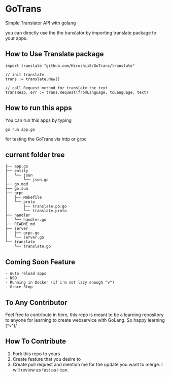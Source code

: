 # GoTrans

Simple Translator API with golang

you can directly use the the translator by importing translate package to your apps.

## How to Use Translate package

```
import translate "github.com/Hiroshii8/GoTrans/translate"

// init translate
trans := translate.New()

// call Request method for translate the text
transResp, err := trans.Request(fromLanguage, toLanguage, text)
```

## How to run this apps

You can run this apps by typing

``
go run app.go
``

for testing the GoTrans via http or grpc

## current folder tree

```
├── app.go
├── entity
│   └── json
│       └── json.go
├── go.mod
├── go.sum
├── grpc
│   ├── Makefile
│   └── proto
│       ├── translate.pb.go
│       └── translate.proto
├── handler
│   └── handler.go
├── README.md
├── server
│   ├── grpc.go
│   └── server.go
└── translate
    └── translate.go
```

## Coming Soon Feature

```
- Auto reload apps
- NSQ
- Running in Docker (if i'm not lazy enough ^v^)
- Grace Stop
```

## To Any Contributor

Feel free to contribute in here, this repo is meant to be a learning repository to anyone for learning to create webservice with GoLang. So happy learning (^v^)/

## How To Contribute

1. Fork this repo to yours
2. Create feature that you desire to
3. Create pull request and mention me for the update you want to merge. I will review as fast as i can.
